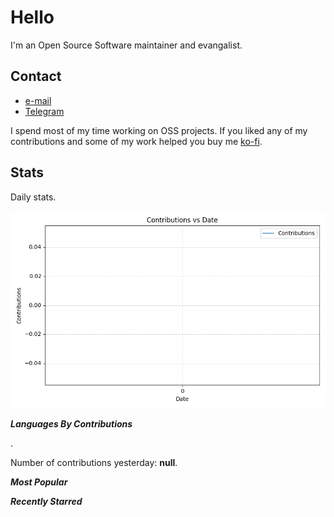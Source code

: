
# Hello

I'm an Open Source Software maintainer and evangalist.

## Contact

- [e-mail](mailto:askb23@gmail.com)
- [Telegram]()

I spend most of my time working on OSS projects. If you liked any of
my contributions and some of my work helped you buy me [ko-fi](https://ko-fi.com/askb23).

## Stats

Daily stats.

![contributions graph](graph.png)

***Languages By Contributions***

.

Number of contributions yesterday: **null**.

***Most Popular***



***Recently Starred***




